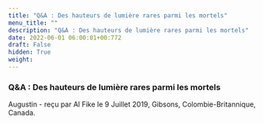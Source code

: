```yaml
---
title: "Q&A : Des hauteurs de lumière rares parmi les mortels"
menu_title: ""
description: "Q&A : Des hauteurs de lumière rares parmi les mortels"
date: 2022-06-01 06:00:01+00:772
draft: False
hidden: True
weight:
---
```

### Q&A : Des hauteurs de lumière rares parmi les mortels

Augustin - reçu par Al Fike le 9 Juillet 2019, Gibsons, Colombie-Britannique, Canada.



